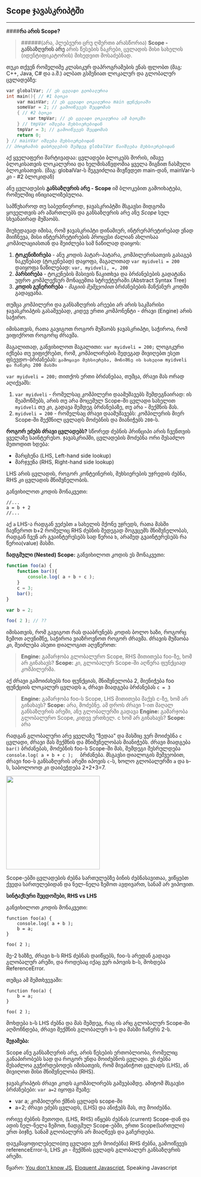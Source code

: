 
## **Scope ჯავასკრიპტში**
----------

####**რა არის Scope?** 
> ######(არა, პლებეური ცრუ ღმერთი არასწორია)
**Scope - განსაზღვრის არე** არის წესების ნაკრები, ცვლადის მისი სახელის (იდენტიფიკატორის) მიხედვით მოსაძებნად.

თუკი თქვენ რომელიმე კლასიკურ დაპროგრამების ენას ფლობთ (მაგ: C++, Java, C# და ა.შ.) ალბათ გსმენიათ ლოკალურ და გლობალურ ცვლადებზე:

```c++
var globalVar; // ეს ცვლადი გლობალურია
int main(){ // #1 ბლოკი
    var mainVar; // ეს ცვლადი ლოკალურია main ფუნქციაში
    someVar = 2; // გამოიწვევს შეცდომას 
    { // #2 ბლოკი
        var tmpVar; // ეს ცვლადი ლოკალურია ამ ბლოკში
    } // tmpVar იშლება მეხსიერებიდან
    tmpVar = 3; // გამოიწვევს შეცდომას
    return 0;
} // mainVar იშლება მეხსიერებიდან
// პროგრამის დასრულების შემდეგ globalVar წაიშლება მეხსიერებიდან
```
აქ ყველაფერი მარტივადაა: ცვლადები ბლოკებს შორის, იმავე ბლოკისათვის ლოკალურია და ხელმისაწვდომია ყველა შიგნით ჩასმული ბლოკისათვის. (მაგ: globalVar-ს შეგვიძლია მივწვდეთ main-დან, mainVar-ს კი - #2 ბლოკიდან)

ანუ ცვლადების **განსაზღვრის არე - Scope** იმ ბლოკებით გამოიხატება, რომელშიც ინიციალიზებულია.

სამწუხაროდ თუ საბედნიეროდ, ჯავასკრიპტში მსგავსი მიდგომა ყოველთვის არ ამართლებს და განსაზღვრის არე ანუ *Scope* სულ სხვანაირად მუშაობს.

მიუხედავად იმისა, რომ ჯავასკრიპტი დინამიურ, ინტრერპრეტირებად ენად მიიჩნევა, მისი ინტერპრეტირების პროცესი ძალიან ახლოსაა კომპილაციასთან და შეიძლება სამ ნაწილად დაიყოს:

 1. **ტოკენიზირება** - ანუ კოდის პატარ-პატარა, კომპილერისათვის გასაგებ ნაკუწებად (ტოკენებად) დაყოფა, მაგალითად ```var myidveli = 200``` დაიყოფა ნაწილებად: ```var, myidveli, =, 200```
 2. **პარსირება** - ტოკენების მასივის წაკითხვა და ბრძანებების გადატანა უფრო კომპლექსურ მონაცემთა სტრუქტურაში.(Abstract Syntax Tree)
 3. **კოდის გენერირება** - *მაგიის მეშვეობით* ბრძანებების მანქანურ კოდში გადაყვანა.

თუმცა კომპილერი და განსაზღვრის არეები არ არის საკმარისი ჯავასკრიპტის გასაშვებად, კიდევ ერთი კომპონენტი - ძრავი (Engine) არის საჭირო.

იმისათვის, რათა გავიგოთ როგორ მუშაობს ჯავასკრიპტი, საჭიროა, რომ ვიფიქროთ როგორც ძრავმა.

მაგალითად, განვიხილოთ მაგალითი: ```var myidveli = 200;``` ლოგიკური იქნება თუ ვიფიქრებთ, რომ, კომპილირების შედეგად მივიღებთ ესეთ ფსევდო-ბრძანებას:
```გამოყავი მეხსიერება, მონიშნე ის სახელით myidveli და ჩაწერე 200 მასში```

```var myidveli = 200;``` თითქოს ერთი ბრძანებაა, თუმცა, ძრავი მას ორად აღიქვამს:

1. ```var myidveli``` - რომელსაც კომპილერი დაამუშავებს შემდეგნაირად: ის შეამოწმებს, არის თუ არა მოცემულ Scope-ში ცვლადი სახელით ```myidveli``` თუ კი, გადავა შემდეგ ბრძანებაზე, თუ არა - შექმნის მას.
2. ```myidveli = 200``` - რომელსაც ძრავი დაამუშავებს: კომპილერის მიერ Scope-ში შექმნილ ცვლადს მოძებნის და მიანიჭებს ```200```-ს.

**როგორ ეძებს ძრავი ცვლადებს?**
სწორედ ძებნის პრინციპი არის ჩვენთვის ყველაზე საინტერესო. ჯავასკრიპში, ცვლადების მოძებნა ორი შესაძლო მეთოდით ხდება:

 - მარცხენა (LHS, Left-hand side lookup)
 - მარჯვენა (RHS, Right-hand side lookup)

LHS არის ცვლადის, როგორ კონტეინერის, მეხსიერების უჯრედის ძებნა, RHS კი ცვლადის მნიშვნელობის.

განვიხილოთ კოდის მონაკვეთი:

    //...
    a = b + 2
    //...
აქ `a` LHS-ა რადგან ვეძებთ `a` სახელის მქონე უჯრედს, რათა მასში ჩავწეროთ b+2 რომელიც RHS ძებნის შედეგად მოგვცემს მნიშვნელობას, რადგან ჩვენ არ გვაინტერესებს სად წერია ```b```, არამედ გვაინტერესებს რა წერია(value) მასში.


**ჩადგმული (Nested) Scope:**
განვიხილოთ კოდის ეს მონაკვეთი:

```javascript
function foo(a) {
    function bar(){
        console.log( a + b + c );    
    }
    c = 3;
    bar();
}

var b = 2;

foo( 2 ); // ??
```

იმისათვის, რომ გავიგოთ რას დააბრუნებს კოდის ბოლო ხაზი, როგორც ზემოთ აღვნიშნე, საჭიროა ვიაზროვნოთ როგორ ძრავმა. 
ძრავის მუშაობა კი, შეიძლება ასეთი დიალოგით აღვწეროთ:

> **Engine:** გამარჯობა გლობალურო Scope, RHS მითითება foo-ზე, ხომ არ გინახავს?
> **Scope:** კი, გლობალურ Scope-ში აღწერა ფუნქციად კომპილერმა.

აქ ძრავი გამოიძახებს foo ფუნქციას, მნიშვნელობა 2, მიენიჭება foo ფუნქციის ლოკალურ ცვლადს `a`, ძრავი მიადგება ბრძანებას `c = 3`

> **Engine:** გამარჯობა foo-ს Scope, LHS მითითება მაქვს c-ზე, ხომ არ გინახავს?
> **Scope:** არა, მოძებნე.
ამ დროს ძრავი 1-ით მაღალ განსაზღვრის არეში, ანუ გლობალურში გადავა
> **Engine:** გამარჯობა გლობალურო Scope, კიდევ ერთხელ. c ხომ არ გინახავს?
> **Scope:** არა

რადგან გლობალური არე ყველაზე "ზედაა" და მასშიც ვერ მოიძებნა `c` ცვლადი, ძრავი მას შექმნის და მნიშვნელობას მიანიჭებს.  ძრავი მიადგება `bar()` ბრძანებას, მოძებნის foo-ს Scope-ში მას, შემდეგი შესრულდება `console.log( a + b + c );  ` ბრძანება. მსგავსი დიალოგის მეშვეობით, ძრავი foo-ს განსაზღვრის არეში იპოვის `c`-ს, ხოლო გლობალურში `a` და `b`-ს, საბოლოოდ კი დაიბეჭდება 2+2+3=7.

<img src="http://i.imgur.com/wtZeQyy.png" width="250">

Scope-ებში ცვლადების ძებნა სართულებზე ბინის ძებნასავითაა, ვიწყებთ ქვედა სართულებიდან და ნელ-ნელა ზემოთ ავდივართ, სანამ არ ვიპოვით.

**სინტაქსური შეცდომები, RHS vs LHS**

განვიხილოთ კოდის მონაკვეთი:
```
function foo(a) {
    console.log( a + b );
    b = a;
}

foo( 2 );
```

მე-2 ხაზზე, ძრავი b-ს RHS ძებნას დაიწყებს, foo-ს არედან გადავა გლობალურ არეში, და როდესაც იქაც ვერ იპოვის b-ს,  მოხდება ReferenceError.

თუმცა ამ შემთხვევაში:
```
function foo(a) {
    b = a;
}

foo( 2 );
```

მოხდება `b`-ს LHS ძებნა და მას შემდეგ, რაც ის არც გლობალურ Scope-ში აღმოჩნდება, ძრავი შექმნის გლობალურ `b`-ს და მასში ჩაწერს 2-ს.

**შეჯამება:**

Scope ანუ განსაზღვრის არე, არის წესების ერთობლიობა, რომელიც განაპირობებს სად და როგორ უნდა მოიძებნოს ცვლადი. 
ეს ძებნა შესაძლოა გვჭირდებოდეს იმისათვის, რომ მივანიჭოთ ცვლადს (LHS), ან მივიღოთ მისი მნიშვნელობა (RHS).

ჯავასკრიპტის ძრავი კოდს აკომპილირებს გაშვებამდე. ამიტომ მსგავსი ბრძანებები: `var a=2` იყოფა შუაზე:

 - var a; კომპილერი ქმნის ცვლადს scope-ში
 - a=2; ძრავი ეძებს ცვლადს, (LHS) და ანიჭებს მას, თუ მოიძებნა.

ორივე ძებნის მეთოდი, (LHS, RHS) იწყებს ძებნას (current) Scope-დან და ადის ნელ-ნელა ზემოთ, ჩადგმულ Scope-ებში, ერთი Scope(სართული) ერთ ბიჯზე. სანამ გლობალურს არ მიაღწევს და გაჩერდება.

დაუკმაყოფილებელი(თუ ცვლადი ვერ მოიძებნა) RHS ძებნა, გამოიწვევს referenceError-ს, LHS კი - შექმნის ცვლადს გლობალურ განსაზღვრის არეში.
 
წყარო: <a href="https://github.com/getify/You-Dont-Know-JS"> You don't know JS</a>, <a href="http://eloquentjavascript.net/">Eloquent Javascript</a>, Speaking Javascript